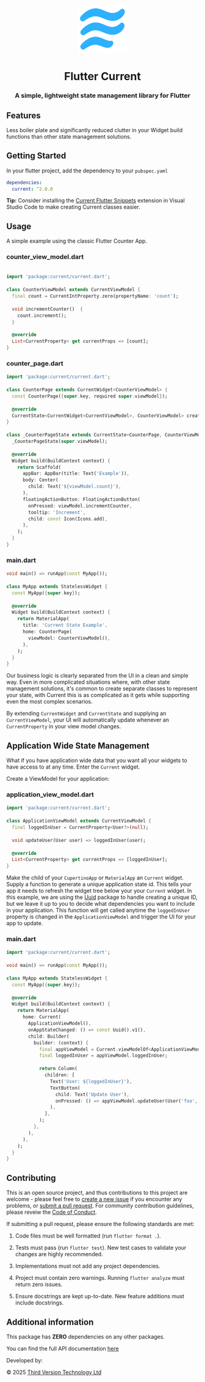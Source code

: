 <p align="center">
    <img src="https://github.com/thirdversion/flutter_current/blob/CurrentImages/images/CurrentLogoSM.png?raw=true" alt="Current Logo" />
</p>

<h1 align="center">Flutter Current</h1>
<h3 align="center">A simple, lightweight state management library for Flutter</h3>

## Features

Less boiler plate and significantly reduced clutter in your Widget build functions than other state management solutions.

## Getting Started

In your flutter project, add the dependency to your `pubspec.yaml`

```yaml
dependencies:
  current: ^2.0.0
```

**Tip:** Consider installing the [Current Flutter Snippets](https://marketplace.visualstudio.com/items?itemName=ThirdVersionTechnology.current-flutter-snippets) extension in Visual Studio Code to make creating Current classes easier.

## Usage

A simple example using the classic Flutter Counter App.

### counter_view_model.dart

```dart

import 'package:current/current.dart';

class CounterViewModel extends CurrentViewModel {
  final count = CurrentIntProperty.zero(propertyName: 'count');

  void incrementCounter()  {
    count.increment();
  }

  @override
  List<CurrentProperty> get currentProps => [count];
}
```

### counter_page.dart

```dart
import 'package:current/current.dart';

class CounterPage extends CurrentWidget<CounterViewModel> {
  const CounterPage({super.key, required super.viewModel});

  @override
  CurrentState<CurrentWidget<CurrentViewModel>, CounterViewModel> createCurrent() => _CounterPageState(viewModel);
}

class _CounterPageState extends CurrentState<CounterPage, CounterViewModel> {
  _CounterPageState(super.viewModel);

  @override
  Widget build(BuildContext context) {
    return Scaffold(
      appBar: AppBar(title: Text('Example')),
      body: Center(
        child: Text('${viewModel.count}'),
      ),
      floatingActionButton: FloatingActionButton(
        onPressed: viewModel.incrementCounter,
        tooltip: 'Increment',
        child: const Icon(Icons.add),
      ),
    );
  }
}

```

### main.dart

```dart
void main() => runApp(const MyApp());

class MyApp extends StatelessWidget {
  const MyApp({super.key});

  @override
  Widget build(BuildContext context) {
    return MaterialApp(
      title: 'Current State Example',
      home: CounterPage(
        viewModel: CounterViewModel(),
      ),
    );
  }
}
```

Our business logic is clearly separated from the UI in a clean and simple way. Even in more complicated situations where, with other state management solutions, it's common to create separate classes to represent your state, with Current this is as complicated as it gets while supporting even the most complex scenarios.

By extending `CurrentWidget` and `CurrentState` and supplying an `CurrentViewModel`, your UI will automatically update whenever an `CurrentProperty` in your view model changes.

## Application Wide State Management

What if you have application wide data that you want all your widgets to have access to at any time. Enter the `Current` widget.

Create a ViewModel for your application:

### application_view_model.dart

```dart
import 'package:current/current.dart';

class ApplicationViewModel extends CurrentViewModel {
  final loggedInUser = CurrentProperty<User?>(null);

  void updateUser(User user) => loggedInUser(user);

  @override
  List<CurrentProperty> get currentProps => [loggedInUser];
}
```

Make the child of your `CupertinoApp` or `MaterialApp` an `Current` widget. Supply a function to generate a unique application state id. This tells your app it needs to refresh the widget tree below your your `Current` widget. In this example, we are using the [Uuid](https://pub.dev/packages/uuid) package to handle creating a unique ID, but we leave it up to you to decide what dependencies you want to include in your application. This function will get called anytime the `loggedInUser` property is changed in the `ApplicationViewModel` and trigger the UI for your app to update.

### main.dart

```dart
import 'package:current/current.dart';

void main() => runApp(const MyApp());

class MyApp extends StatelessWidget {
  const MyApp({super.key});

  @override
  Widget build(BuildContext context) {
    return MaterialApp(
      home: Current(
        ApplicationViewModel(),
        onAppStateChanged: () => const Uuid().v1(),
        child: Builder(
          builder: (context) {
            final appViewModel = Current.viewModelOf<ApplicationViewModel>(context);
            final loggedInUser = appViewModel.loggedInUser;

            return Column(
              children: [
                Text('User: ${loggedInUser}'),
                TextButton(
                  child: Text('Update User'),
                  onPressed: () => appViewModel.updateUser(User('foo', 'bar')),
                ),
              ],
            );
          },
        ),
      ),
    );
  }
}
```

## Contributing

This is an open source project, and thus contributions to this project are welcome - please feel free to [create a new issue](https://github.com/thirdversion/flutter_current/issues/new/choose) if you encounter any problems, or [submit a pull request](https://github.com/thirdversion/flutter_current/pulls). For community contribution guidelines, please reveiw the [Code of Conduct](CODE_OF_CONDUCT.md).

If submitting a pull request, please ensure the following standards are met:

1. Code files must be well formatted (run `flutter format .`).

2. Tests must pass (run `flutter test`). New test cases to validate your changes are highly recommended.

3. Implementations must not add any project dependencies.

4. Project must contain zero warnings. Running `flutter analyze` must return zero issues.

5. Ensure docstrings are kept up-to-date. New feature additions must include docstrings.

## Additional information

This package has **ZERO** dependencies on any other packages.

You can find the full API documentation [here](https://pub.dev/documentation/current/latest/)

Developed by:

© 2025 [Third Version Technology Ltd](https://thirdversion.ca/)
